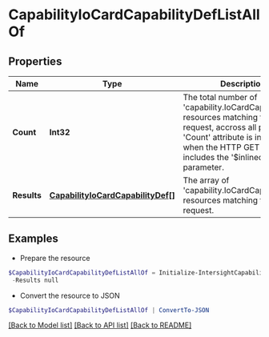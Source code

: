 # CapabilityIoCardCapabilityDefListAllOf
## Properties

Name | Type | Description | Notes
------------ | ------------- | ------------- | -------------
**Count** | **Int32** | The total number of &#39;capability.IoCardCapabilityDef&#39; resources matching the request, accross all pages. The &#39;Count&#39; attribute is included when the HTTP GET request includes the &#39;$inlinecount&#39; parameter. | [optional] 
**Results** | [**CapabilityIoCardCapabilityDef[]**](CapabilityIoCardCapabilityDef.md) | The array of &#39;capability.IoCardCapabilityDef&#39; resources matching the request. | [optional] 

## Examples

- Prepare the resource
```powershell
$CapabilityIoCardCapabilityDefListAllOf = Initialize-IntersightCapabilityIoCardCapabilityDefListAllOf  -Count null `
 -Results null
```

- Convert the resource to JSON
```powershell
$CapabilityIoCardCapabilityDefListAllOf | ConvertTo-JSON
```

[[Back to Model list]](../README.md#documentation-for-models) [[Back to API list]](../README.md#documentation-for-api-endpoints) [[Back to README]](../README.md)


